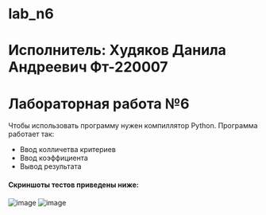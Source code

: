 # lab_n6
# Исполнитель: Худяков Данила Андреевич Фт-220007
# Лабораторная работа №6
Чтобы использовать программу нужен компиллятор Python. Программа работает так:

- Ввод колличетва критериев
- Ввод коэффициента
- Вывод результата

#### Скриншоты тестов приведены ниже:
![image](https://github.com/xXady/lab_n6/assets/102038515/76e94a72-9005-4f11-8f85-185be33c525e)
![image](https://github.com/xXady/lab_n6/assets/102038515/b57edaf1-b231-4f9e-a17a-9ed8606becfd)


